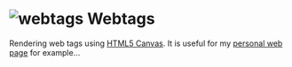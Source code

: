 ![webtags][3] Webtags
=======
Rendering web tags using [HTML5 Canvas][1]. It is useful for my [personal web page][2] for example&hellip;

[1]: https://developer.mozilla.org/en-US/docs/HTML/Canvas
[2]: http://earthperson.info
[3]: http://earthperson.github.io/webtags/images/webtags.png
